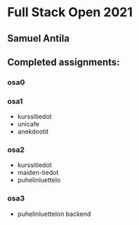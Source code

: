 # Full Stack Open 2021
## Samuel Antila

## Completed assignments:

### osa0
### osa1
* kurssitiedot
* unicafe
* anekdootit
### osa2
* kurssitiedot
* maiden-tiedot
* puhelinluettelo

### osa3
* puhelinluettelon backend